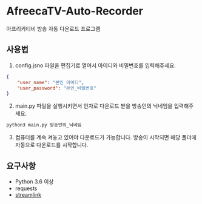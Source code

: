 # AfreecaTV-Auto-Recorder
아프리카티비 방송 자동 다운로드 프로그램

## 사용법
1. config.jsno 파일을 편집기로 열어서 아이디와 비밀번호를 입력해주세요.
```json
{
    "user_name": "본인_아이디",
    "user_password": "본인_비밀번호"
}
```

2. main.py 파일을 실행시키면서 인자로 다운로드 받을 방송인의 닉네임을 입력해주세요.
```bash
python3 main.py 방송인의_닉네임
```

3. 컴퓨터를 계속 켜놓고 있어야 다운로드가 가능합니다. 방송이 시작되면 해당 폴더에 자동으로 다운로드를 시작합니다.

## 요구사항
- Python 3.6 이상
- requests
- [streamlink](https://streamlink.github.io)